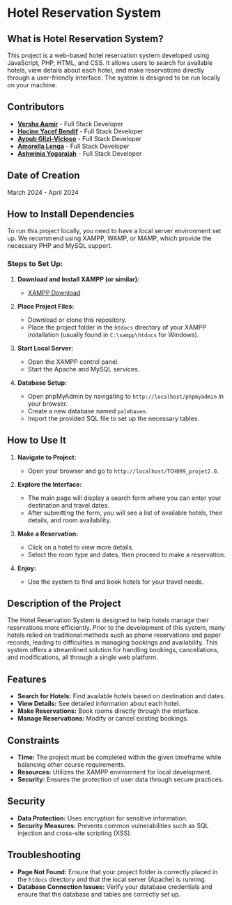 # Hotel Reservation System

## What is Hotel Reservation System?

This project is a web-based hotel reservation system developed using JavaScript, PHP, HTML, and CSS. It allows users to search for available hotels, view details about each hotel, and make reservations directly through a user-friendly interface. The system is designed to be run locally on your machine.

## Contributors

- **[Versha Aamir](https://github.com/aamir-versha)** - Full Stack Developer
- **[Hocine Yacef Bendif](https://github.com/hocineyacefbendif)** - Full Stack Developer
- **[Ayoub Glizi-Vicioso](https://github.com/Ayoub-Glizi-Vicioso)** - Full Stack Developer
- **[Amorella Lenga](https://github.com/amorella)** - Full Stack Developer
- **[Ashwinia Yogarajah](https://github.com/ashwiniaxo)** - Full Stack Developer

## Date of Creation

March 2024 - April 2024

## How to Install Dependencies

To run this project locally, you need to have a local server environment set up. We recommend using XAMPP, WAMP, or MAMP, which provide the necessary PHP and MySQL support.

### Steps to Set Up:

1. **Download and Install XAMPP (or similar):**
   - [XAMPP Download](https://www.apachefriends.org/index.html)

2. **Place Project Files:**
   - Download or clone this repository.
   - Place the project folder in the `htdocs` directory of your XAMPP installation (usually found in `C:\xampp\htdocs` for Windows).
     
3. **Start Local Server:**
   - Open the XAMPP control panel.
   - Start the Apache and MySQL services.

4. **Database Setup:**
   - Open phpMyAdmin by navigating to `http://localhost/phpmyadmin` in your browser.
   - Create a new database named `palmhaven`.
   - Import the provided SQL file to set up the necessary tables.

## How to Use It

1. **Navigate to Project:**
   - Open your browser and go to `http://localhost/TCH099_projet2.0`.

2. **Explore the Interface:**
   - The main page will display a search form where you can enter your destination and travel dates.
   - After submitting the form, you will see a list of available hotels, their details, and room availability.

3. **Make a Reservation:**
   - Click on a hotel to view more details.
   - Select the room type and dates, then proceed to make a reservation.

4. **Enjoy:**
   - Use the system to find and book hotels for your travel needs.

## Description of the Project

The Hotel Reservation System is designed to help hotels manage their reservations more efficiently. Prior to the development of this system, many hotels relied on traditional methods such as phone reservations and paper records, leading to difficulties in managing bookings and availability. This system offers a streamlined solution for handling bookings, cancellations, and modifications, all through a single web platform.

## Features

- **Search for Hotels:** Find available hotels based on destination and dates.
- **View Details:** See detailed information about each hotel.
- **Make Reservations:** Book rooms directly through the interface.
- **Manage Reservations:** Modify or cancel existing bookings.

## Constraints

- **Time:** The project must be completed within the given timeframe while balancing other course requirements.
- **Resources:** Utilizes the XAMPP environment for local development.
- **Security:** Ensures the protection of user data through secure practices.

## Security

- **Data Protection:** Uses encryption for sensitive information.
- **Security Measures:** Prevents common vulnerabilities such as SQL injection and cross-site scripting (XSS).


## Troubleshooting

- **Page Not Found:** Ensure that your project folder is correctly placed in the `htdocs` directory and that the local server (Apache) is running.
- **Database Connection Issues:** Verify your database credentials and ensure that the database and tables are correctly set up.
